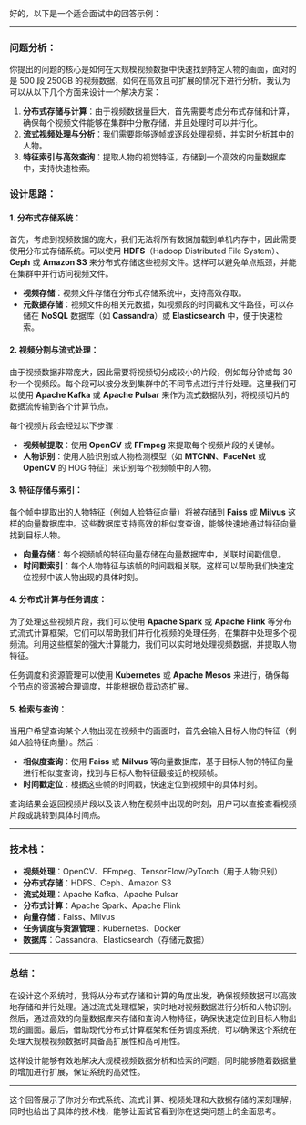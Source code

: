 好的，以下是一个适合面试中的回答示例：

---

### **问题分析：**

你提出的问题的核心是如何在大规模视频数据中快速找到特定人物的画面，面对的是 500 段 250GB 的视频数据，如何在高效且可扩展的情况下进行分析。我认为可以从以下几个方面来设计一个解决方案：

1. **分布式存储与计算**：由于视频数据量巨大，首先需要考虑分布式存储和计算，确保每个视频文件能够在集群中分散存储，并且处理时可以并行化。
2. **流式视频处理与分析**：我们需要能够逐帧或逐段处理视频，并实时分析其中的人物。
3. **特征索引与高效查询**：提取人物的视觉特征，存储到一个高效的向量数据库中，支持快速检索。

### **设计思路：**

#### **1. 分布式存储系统：**

首先，考虑到视频数据的庞大，我们无法将所有数据加载到单机内存中，因此需要使用分布式存储系统。可以使用 **HDFS**（Hadoop Distributed File System）、**Ceph** 或 **Amazon S3** 来分布式存储这些视频文件。这样可以避免单点瓶颈，并能在集群中并行访问视频文件。

- **视频存储**：视频文件存储在分布式存储系统中，支持高效存取。
- **元数据存储**：视频文件的相关元数据，如视频段的时间戳和文件路径，可以存储在 **NoSQL** 数据库（如 **Cassandra**）或 **Elasticsearch** 中，便于快速检索。

#### **2. 视频分割与流式处理：**

由于视频数据非常庞大，因此需要将视频切分成较小的片段，例如每分钟或每 30 秒一个视频段。每个段可以被分发到集群中的不同节点进行并行处理。这里我们可以使用 **Apache Kafka** 或 **Apache Pulsar** 来作为流式数据队列，将视频切片的数据流传输到各个计算节点。

每个视频片段会经过以下步骤：

- **视频帧提取**：使用 **OpenCV** 或 **FFmpeg** 来提取每个视频片段的关键帧。
- **人物识别**：使用人脸识别或人物检测模型（如 **MTCNN**、**FaceNet** 或 **OpenCV** 的 HOG 特征）来识别每个视频帧中的人物。

#### **3. 特征存储与索引：**

每个帧中提取出的人物特征（例如人脸特征向量）将被存储到 **Faiss** 或 **Milvus** 这样的向量数据库中。这些数据库支持高效的相似度查询，能够快速地通过特征向量找到目标人物。

- **向量存储**：每个视频帧的特征向量存储在向量数据库中，关联时间戳信息。
- **时间戳索引**：每个人物特征与该帧的时间戳相关联，这样可以帮助我们快速定位视频中该人物出现的具体时刻。

#### **4. 分布式计算与任务调度：**

为了处理这些视频片段，我们可以使用 **Apache Spark** 或 **Apache Flink** 等分布式流式计算框架。它们可以帮助我们并行化视频的处理任务，在集群中处理多个视频流。利用这些框架的强大计算能力，我们可以实时地处理视频数据，并提取人物特征。

任务调度和资源管理可以使用 **Kubernetes** 或 **Apache Mesos** 来进行，确保每个节点的资源被合理调度，并能根据负载动态扩展。

#### **5. 检索与查询：**

当用户希望查询某个人物出现在视频中的画面时，首先会输入目标人物的特征（例如人脸特征向量）。然后：

- **相似度查询**：使用 **Faiss** 或 **Milvus** 等向量数据库，基于目标人物的特征向量进行相似度查询，找到与目标人物特征最接近的视频帧。
- **时间戳定位**：根据这些帧的时间戳，快速定位到视频中的具体时刻。

查询结果会返回视频片段以及该人物在视频中出现的时刻，用户可以直接查看视频片段或跳转到具体时间点。

---

### **技术栈：**

- **视频处理**：OpenCV、FFmpeg、TensorFlow/PyTorch（用于人物识别）
- **分布式存储**：HDFS、Ceph、Amazon S3
- **流式处理**：Apache Kafka、Apache Pulsar
- **分布式计算**：Apache Spark、Apache Flink
- **向量存储**：Faiss、Milvus
- **任务调度与资源管理**：Kubernetes、Docker
- **数据库**：Cassandra、Elasticsearch（存储元数据）

---

### **总结：**

在设计这个系统时，我将从分布式存储和计算的角度出发，确保视频数据可以高效地存储和并行处理。通过流式处理框架，实时地对视频数据进行分析和人物识别。然后，通过高效的向量数据库来存储和查询人物特征，确保快速定位到目标人物出现的画面。最后，借助现代分布式计算框架和任务调度系统，可以确保这个系统在处理大规模视频数据时具备高扩展性和高可用性。

这样设计能够有效地解决大规模视频数据分析和检索的问题，同时能够随着数据量的增加进行扩展，保证系统的高效性。

---

这个回答展示了你对分布式系统、流式计算、视频处理和大数据存储的深刻理解，同时也给出了具体的技术栈，能够让面试官看到你在这类问题上的全面思考。